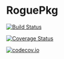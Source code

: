 # RoguePkg

[![Build Status](https://travis-ci.org/tpapp/RoguePkg.jl.svg?branch=master)](https://travis-ci.org/tpapp/RoguePkg.jl)

[![Coverage Status](https://coveralls.io/repos/tpapp/RoguePkg.jl/badge.svg?branch=master&service=github)](https://coveralls.io/github/tpapp/RoguePkg.jl?branch=master)

[![codecov.io](http://codecov.io/github/tpapp/RoguePkg.jl/coverage.svg?branch=master)](http://codecov.io/github/tpapp/RoguePkg.jl?branch=master)
